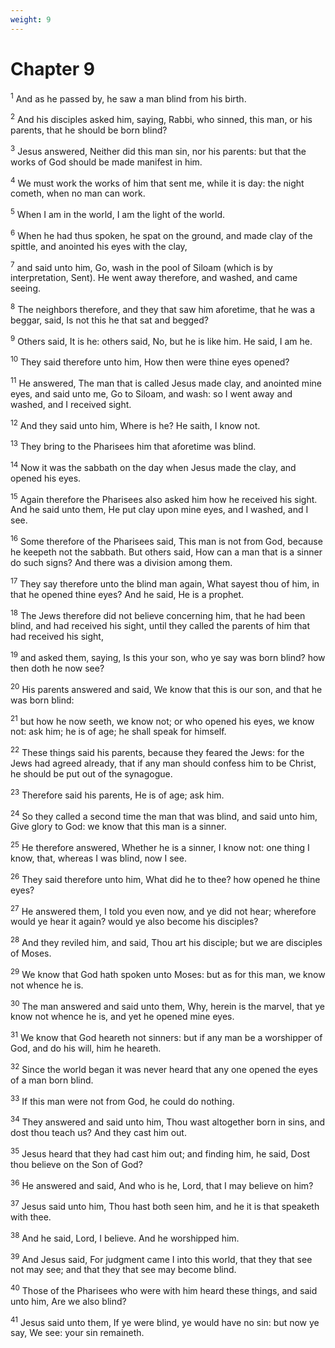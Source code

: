 ```yaml
---
weight: 9
---
```


# Chapter 9

<sup>1</sup> And as he passed by, he saw a man blind from his birth. 

<sup>2</sup> And his disciples asked him, saying, Rabbi, who sinned, this man, or his parents, that he should be born blind? 

<sup>3</sup> Jesus answered, Neither did this man sin, nor his parents: but that the works of God should be made manifest in him. 

<sup>4</sup> We must work the works of him that sent me, while it is day: the night cometh, when no man can work. 

<sup>5</sup> When I am in the world, I am the light of the world. 

<sup>6</sup> When he had thus spoken, he spat on the ground, and made clay of the spittle, and anointed his eyes with the clay, 

<sup>7</sup> and said unto him, Go, wash in the pool of Siloam (which is by interpretation, Sent). He went away therefore, and washed, and came seeing. 

<sup>8</sup> The neighbors therefore, and they that saw him aforetime, that he was a beggar, said, Is not this he that sat and begged? 

<sup>9</sup> Others said, It is he: others said, No, but he is like him. He said, I am he. 

<sup>10</sup> They said therefore unto him, How then were thine eyes opened? 

<sup>11</sup> He answered, The man that is called Jesus made clay, and anointed mine eyes, and said unto me, Go to Siloam, and wash: so I went away and washed, and I received sight. 

<sup>12</sup> And they said unto him, Where is he? He saith, I know not. 

<sup>13</sup> They bring to the Pharisees him that aforetime was blind. 

<sup>14</sup> Now it was the sabbath on the day when Jesus made the clay, and opened his eyes. 

<sup>15</sup> Again therefore the Pharisees also asked him how he received his sight. And he said unto them, He put clay upon mine eyes, and I washed, and I see. 

<sup>16</sup> Some therefore of the Pharisees said, This man is not from God, because he keepeth not the sabbath. But others said, How can a man that is a sinner do such signs? And there was a division among them. 

<sup>17</sup> They say therefore unto the blind man again, What sayest thou of him, in that he opened thine eyes? And he said, He is a prophet. 

<sup>18</sup> The Jews therefore did not believe concerning him, that he had been blind, and had received his sight, until they called the parents of him that had received his sight, 

<sup>19</sup> and asked them, saying, Is this your son, who ye say was born blind? how then doth he now see? 

<sup>20</sup> His parents answered and said, We know that this is our son, and that he was born blind: 

<sup>21</sup> but how he now seeth, we know not; or who opened his eyes, we know not: ask him; he is of age; he shall speak for himself. 

<sup>22</sup> These things said his parents, because they feared the Jews: for the Jews had agreed already, that if any man should confess him to be Christ, he should be put out of the synagogue. 

<sup>23</sup> Therefore said his parents, He is of age; ask him. 

<sup>24</sup> So they called a second time the man that was blind, and said unto him, Give glory to God: we know that this man is a sinner. 

<sup>25</sup> He therefore answered, Whether he is a sinner, I know not: one thing I know, that, whereas I was blind, now I see. 

<sup>26</sup> They said therefore unto him, What did he to thee? how opened he thine eyes? 

<sup>27</sup> He answered them, I told you even now, and ye did not hear; wherefore would ye hear it again? would ye also become his disciples? 

<sup>28</sup> And they reviled him, and said, Thou art his disciple; but we are disciples of Moses. 

<sup>29</sup> We know that God hath spoken unto Moses: but as for this man, we know not whence he is. 

<sup>30</sup> The man answered and said unto them, Why, herein is the marvel, that ye know not whence he is, and yet he opened mine eyes. 

<sup>31</sup> We know that God heareth not sinners: but if any man be a worshipper of God, and do his will, him he heareth. 

<sup>32</sup> Since the world began it was never heard that any one opened the eyes of a man born blind. 

<sup>33</sup> If this man were not from God, he could do nothing. 

<sup>34</sup> They answered and said unto him, Thou wast altogether born in sins, and dost thou teach us? And they cast him out. 

<sup>35</sup> Jesus heard that they had cast him out; and finding him, he said, Dost thou believe on the Son of God? 

<sup>36</sup> He answered and said, And who is he, Lord, that I may believe on him? 

<sup>37</sup> Jesus said unto him, Thou hast both seen him, and he it is that speaketh with thee. 

<sup>38</sup> And he said, Lord, I believe. And he worshipped him. 

<sup>39</sup> And Jesus said, For judgment came I into this world, that they that see not may see; and that they that see may become blind. 

<sup>40</sup> Those of the Pharisees who were with him heard these things, and said unto him, Are we also blind? 

<sup>41</sup> Jesus said unto them, If ye were blind, ye would have no sin: but now ye say, We see: your sin remaineth. 


